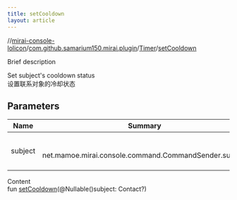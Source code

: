 ```yaml
---
title: setCooldown
layout: article
---
```

//[mirai-console-lolicon](../../index.md)/[com.github.samarium150.mirai.plugin](../index.md)/[Timer](index.md)/[setCooldown](set-cooldown.md)





Brief description  


Set subject's cooldown status <br> 设置联系对象的冷却状态



## Parameters  



| Name    | Summary                                                               |
| ------- | --------------------------------------------------------------------- |
| subject | <br><br>net.mamoe.mirai.console.command.CommandSender.subject<br><br> |


Content  
fun [setCooldown](set-cooldown.md)(@Nullable()subject: Contact?)  




